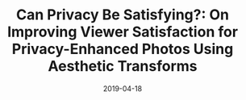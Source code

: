 ---
title: "Can Privacy Be Satisfying?: On Improving Viewer Satisfaction for Privacy-Enhanced Photos Using Aesthetic Transforms"
collection: publications
permalink: /publication/2019-04-18-cartoon-chi-2019
venue: 'Proceedings of the 2019 CHI Conference on Human Factors in Computing Systems'
paperurl: https://rakib062.github.io/files/cartoon-chi-2019.pdf
date: 2019-04-18
---